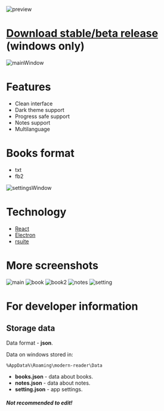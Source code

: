 ![preview](https://i.ibb.co/WzqY3XJ/preview.png)


# [Download stable/beta release](https://github.com/mrreads/modern-reader/releases) (windows only)
![mainWindow](https://i.ibb.co/LdzhLp0/1.png)

# Features

- Clean interface
- Dark theme support
- Progress safe support
- Notes support
- Multilanguage

# Books format

- txt
- fb2

![settingsWindow](https://i.ibb.co/x28XWQP/5.png)

# Technology

- [React](https://reactjs.org/)
- [Electron](https://www.electronjs.org/)
- [rsuite](https://github.com/rsuite/rsuite)

# More screenshots
![main](https://i.ibb.co/935YLtx/6.png)
![book](https://i.ibb.co/rxFR3vS/2.png)
![book2](https://i.ibb.co/cLStBXd/3.png)
![notes](https://i.ibb.co/WHrgXfs/4.png)
![setting](https://i.ibb.co/XSWH9Jx/7.png)

# For developer information

## Storage data

Data format - **json**.

Data on windows stored in:

```%AppData%\Roaming\modern-reader\Data```

- **books.json** - data about books.
- **notes.json** - data about notes.
- **setting.json** - app settings.

##### Not recommended to edit!